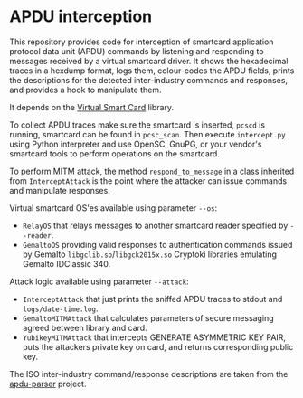 APDU interception
=================

This repository provides code for interception of smartcard application protocol data unit (APDU) commands
by listening and responding to messages received by a virtual smartcard driver.
It shows the hexadecimal traces in a hexdump format, logs them, colour-codes the APDU fields,
prints the descriptions for the detected inter-industry commands and responses,
and provides a hook to manipulate them.

It depends on the [Virtual Smart Card](https://frankmorgner.github.io/vsmartcard/virtualsmartcard/README.html) library.

To collect APDU traces make sure the smartcard is inserted, `pcscd` is running, smartcard can be found in `pcsc_scan`.
Then execute `intercept.py` using Python interpreter and use OpenSC, GnuPG, or your vendor's smartcard tools to
perform operations on the smartcard.

To perform MITM attack, the method `respond_to_message` in a class inherited from `InterceptAttack`
is the point where the attacker can issue commands and manipulate responses.

Virtual smartcard OS'es available using parameter `--os`:
* `RelayOS` that relays messages to another smartcard reader specified by `--reader`.
* `GemaltoOS` providing valid responses to authentication commands issued by Gemalto `libgclib.so`/`libgck2015x.so`
  Cryptoki libraries emulating Gemalto IDClassic 340.

Attack logic available using parameter `--attack`:
* `InterceptAttack` that just prints the sniffed APDU traces to stdout and `logs/date-time.log`.
* `GemaltoMITMAttack` that calculates parameters of secure messaging agreed between library and card.
* `YubikeyMITMAttack` that intercepts GENERATE ASYMMETRIC KEY PAIR, puts the attackers private key on card, and returns
  corresponding public key. 

The ISO inter-industry command/response descriptions are taken from the
[apdu-parser](https://github.com/eIDuy/apdu-parser) project.
